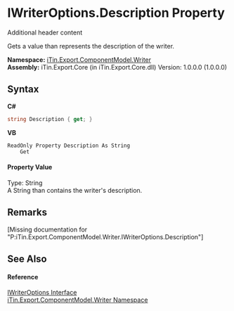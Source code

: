 # IWriterOptions.Description Property 
Additional header content 

Gets a value than represents the description of the writer.

**Namespace:**&nbsp;<a href="N_iTin_Export_ComponentModel_Writer">iTin.Export.ComponentModel.Writer</a><br />**Assembly:**&nbsp;iTin.Export.Core (in iTin.Export.Core.dll) Version: 1.0.0.0 (1.0.0.0)

## Syntax

**C#**<br />
``` C#
string Description { get; }
```

**VB**<br />
``` VB
ReadOnly Property Description As String
	Get
```


#### Property Value
Type: String<br />A String than contains the writer's description.

## Remarks
\[Missing <remarks> documentation for "P:iTin.Export.ComponentModel.Writer.IWriterOptions.Description"\]

## See Also


#### Reference
<a href="T_iTin_Export_ComponentModel_Writer_IWriterOptions">IWriterOptions Interface</a><br /><a href="N_iTin_Export_ComponentModel_Writer">iTin.Export.ComponentModel.Writer Namespace</a><br />